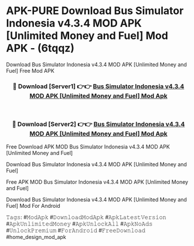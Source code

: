 # APK-PURE Download Bus Simulator Indonesia v4.3.4 MOD APK [Unlimited Money and Fuel] Mod APK - (6tqqz)
Download Bus Simulator Indonesia v4.3.4 MOD APK [Unlimited Money and Fuel] Free Mod APK

<div align="center">
<h3>🔴 Download [Server1] 👉👉 <a href="https://apk-comot.site?title=Bus_Simulator_Indonesia_v4.3.4_MOD_APK_[Unlimited_Money_and_Fuel]">Bus Simulator Indonesia v4.3.4 MOD APK [Unlimited Money and Fuel] Mod Apk</a></h3><br>

<h3>🔴 Download [Server2] 👉👉 <a href="https://apk-comot.site?title=Bus_Simulator_Indonesia_v4.3.4_MOD_APK_[Unlimited_Money_and_Fuel]">Bus Simulator Indonesia v4.3.4 MOD APK [Unlimited Money and Fuel] Mod Apk</a></h3>
</div>


Free Download APK MOD Bus Simulator Indonesia v4.3.4 MOD APK [Unlimited Money and Fuel]

Download Bus Simulator Indonesia v4.3.4 MOD APK [Unlimited Money and Fuel] 

Free APK MOD Bus Simulator Indonesia v4.3.4 MOD APK [Unlimited Money and Fuel] 

Download Bus Simulator Indonesia v4.3.4 MOD APK [Unlimited Money and Fuel] Mod For Android

𝚃𝚊𝚐𝚜: #𝙼𝚘𝚍𝙰𝚙𝚔 #𝙳𝚘𝚠𝚗𝚕𝚘𝚊𝚍𝙼𝚘𝚍𝙰𝚙𝚔 #𝙰𝚙𝚔𝙻𝚊𝚝𝚎𝚜𝚝𝚅𝚎𝚛𝚜𝚒𝚘𝚗 #𝙰𝚙𝚔𝚄𝚗𝚕𝚒𝚖𝚒𝚝𝚎𝚍𝙼𝚘𝚗𝚎𝚢 #𝙰𝚙𝚔𝚄𝚗𝚕𝚘𝚌𝚔𝙰𝚕𝚕 #𝙰𝚙𝚔𝙽𝚘𝙰𝚍𝚜 #𝚄𝚗𝚕𝚘𝚌𝚔𝙿𝚛𝚎𝚖𝚒𝚞𝚖 #𝙵𝚘𝚛𝙰𝚗𝚍𝚛𝚘𝚒𝚍 #𝙵𝚛𝚎𝚎𝙳𝚘𝚠𝚗𝚕𝚘𝚊𝚍 #home_design_mod_apk